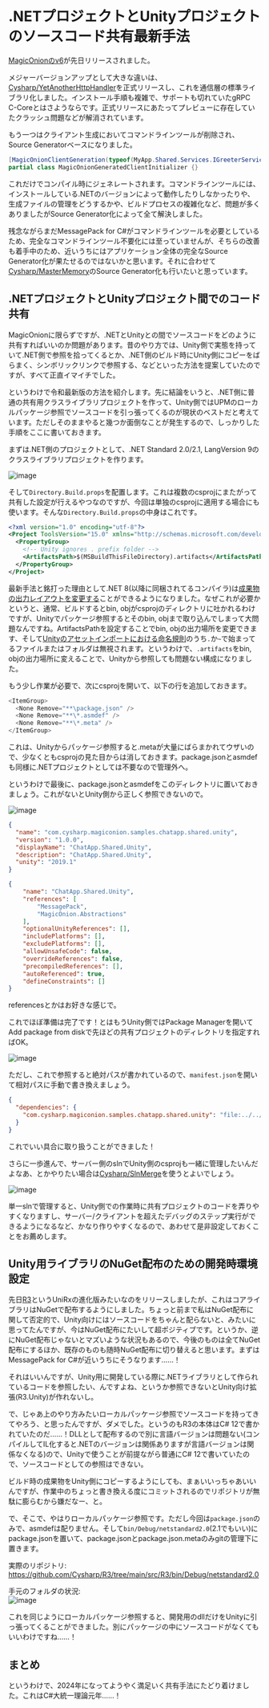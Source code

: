 # .NETプロジェクトとUnityプロジェクトのソースコード共有最新手法

[MagicOnionのv6](https://github.com/Cysharp/MagicOnion/)が先日リリースされました。

メジャーバージョンアップとして大きな違いは、[Cysharp/YetAnotherHttpHandler](https://github.com/Cysharp/YetAnotherHttpHandler)を正式リリースし、これを通信層の標準ライブラリ化しました。インストール手順も複雑で、サポートも切れていたgRPC C-Coreとはさようならです。正式リリースにあたってプレビューに存在していたクラッシュ問題などが解消されています。

もう一つはクライアント生成においてコマンドラインツールが削除され、Source Generatorベースになりました。

```csharp
[MagicOnionClientGeneration(typeof(MyApp.Shared.Services.IGreeterService))]
partial class MagicOnionGeneratedClientInitializer {}
```

これだけでコンパイル時にジェネレートされます。コマンドラインツールには、インストールしている.NETのバージョンによって動作したりしなかったりや、生成ファイルの管理をどうするかや、ビルドプロセスの複雑化など、問題が多くありましたがSource Generator化によって全て解決しました。

残念ながらまだMessagePack for C#がコマンドラインツールを必要としているため、完全なコマンドラインツール不要化には至っていませんが、そちらの改善も着手中のため、近いうちにはアプリケーション全体の完全なSource Generator化が果たせるのではないかと思います。それに合わせて[Cysharp/MasterMemory](https://github.com/Cysharp/MasterMemory/)のSource Generator化も行いたいと思っています。


.NETプロジェクトとUnityプロジェクト間でのコード共有
---
MagicOnionに限らずですが、.NETとUnityとの間でソースコードをどのように共有すればいいのか問題があります。昔のやり方では、Unity側で実態を持っていて.NET側で参照を拾ってくるとか、.NET側のビルド時にUnity側にコピーをばらまく、シンボリックリンクで参照する、などといった方法を提案していたのですが、すべて正直イマイチでした。

というわけで令和最新版の方法を紹介します。先に結論をいうと、.NET側に普通の共有用クラスライブラリプロジェクトを作って、Unity側ではUPMのローカルパッケージ参照でソースコードを引っ張ってくるのが現状のベストだと考えています。ただしそのままやると幾つか面倒なことが発生するので、しっかりした手順をここに書いておきます。

まずは.NET側のプロジェクトとして、.NET Standard 2.0/2.1, LangVersion 9のクラスライブラリプロジェクトを作ります。

![image](https://github.com/Cysharp/MagicOnion/assets/46207/0019a2b0-ec2c-4786-9d1d-0078e8dc0295)

そして`Directory.Build.props`を配置します。これは複数のcsprojにまたがって共有した設定が行えるやつなのですが、今回は単独のcsprojに適用する場合にも使います。そんな`Directory.Build.props`の中身はこれです。

```xml
<?xml version="1.0" encoding="utf-8"?>
<Project ToolsVersion="15.0" xmlns="http://schemas.microsoft.com/developer/msbuild/2003">
  <PropertyGroup>
    <!-- Unity ignores . prefix folder -->
    <ArtifactsPath>$(MSBuildThisFileDirectory).artifacts</ArtifactsPath>
  </PropertyGroup>
</Project>
```

最新手法と銘打った理由として.NET 8(以降に同梱されてるコンパイラ)は[成果物の出力レイアウトを変更する](https://learn.microsoft.com/en-us/dotnet/core/sdk/artifacts-output)ことができるようになりました。なぜこれが必要かというと、通常、ビルドするとbin, objがcsprojのディレクトリに吐かれるわけですが、Unityでパッケージ参照するとそのbin, objまで取り込んでしまって大問題なんですね。ArtifactsPathを設定することでbin, objの出力場所を変更できます、そして[Unityのアセットインポートにおける命名規則](https://docs.unity3d.com/Manual/SpecialFolders.html)のうち`.`か`~`で始まってるファイルまたはフォルダは無視されます。というわけで、`.artifacts`をbin, objの出力場所に変えることで、Unityから参照しても問題ない構成になりました。

もう少し作業が必要で、次にcsprojを開いて、以下の行を追加しておきます。

```csharp
<ItemGroup>
  <None Remove="**\package.json" />
  <None Remove="**\*.asmdef" />
  <None Remove="**\*.meta" />
</ItemGroup>
```

これは、Unityからパッケージ参照すると.metaが大量にばらまかれてウザいので、少なくともcsprojの見た目からは消しておきます。package.jsonとasmdefも同様に.NETプロジェクトとしては不要なので管理外へ。

というわけで最後に、package.jsonとasmdefをこのディレクトリに置いておきましょう。これがないとUnity側から正しく参照できないので。

![image](https://github.com/Cysharp/MagicOnion/assets/46207/54c9564d-c6f2-44ec-b86c-bec19ecfb040)

```json
{
  "name": "com.cysharp.magiconion.samples.chatapp.shared.unity",
  "version": "1.0.0",
  "displayName": "ChatApp.Shared.Unity",
  "description": "ChatApp.Shared.Unity",
  "unity": "2019.1"
}
```

```json
{
    "name": "ChatApp.Shared.Unity",
    "references": [
        "MessagePack",
        "MagicOnion.Abstractions"
    ],
    "optionalUnityReferences": [],
    "includePlatforms": [],
    "excludePlatforms": [],
    "allowUnsafeCode": false,
    "overrideReferences": false,
    "precompiledReferences": [],
    "autoReferenced": true,
    "defineConstraints": []
}
```

referencesとかはお好きな感じで。

これでほぼ準備は完了です！とはもうUnity側ではPackage Managerを開いてAdd package from diskで先ほどの共有プロジェクトのディレクトリを指定すればOK。

![image](https://github.com/Cysharp/MagicOnion/assets/46207/a46813ab-72fb-44b3-ac8e-241451f9128f)

ただし、これで参照すると絶対パスが書かれているので、`manifest.json`を開いて相対パスに手動で書き換えましょう。

```json
{
  "dependencies": {
    "com.cysharp.magiconion.samples.chatapp.shared.unity": "file:../../ChatApp.Shared",
  }
}
```

これでいい具合に取り扱うことができました！

さらに一歩進んで、サーバー側のslnでUnity側のcsprojも一緒に管理したいんだよなあ、とかやりたい場合は[Cysharp/SlnMerge](https://github.com/Cysharp/SlnMerge/)を使うとよいでしょう。

![image](https://github.com/Cysharp/SlnMerge/assets/46207/6b70bfda-5f80-42c0-9acc-ca3922f22c52)

単一slnで管理すると、Unity側での作業時に共有プロジェクトのコードを弄りやすくなりますし、サーバー/クライアントを超えたデバッグのステップ実行ができるようになるなど、かなり作りやすくなるので、あわせて是非設定しておくことをお薦めします。

Unity用ライブラリのNuGet配布のための開発時環境設定
---
先日[R3](https://github.com/Cysharp/R3/)というUniRxの進化版みたいなのをリリースしましたが、これはコアライブラリはNuGetで配布するようにしました。ちょっと前まで私はNuGet配布に関して否定的で、Unity向けにはソースコードをちゃんと配らないと、みたいに思ってたんですが、今はNuGet配布にたいして超ポジティブです。というか、逆にNuGet配布じゃないとマズいような状況もあるので、今後のものは全てNuGet配布にするほか、既存のものも随時NuGet配布に切り替えると思います。まずはMessagePack for C#が近いうちにそうなります……！

それはいいんですが、Unity用に開発している際に.NETライブラリとして作られているコードを参照したい、んですよね、というか参照できないとUnity向け拡張(R3.Unity)が作れないし。

で、じゃあ上のやり方みたいローカルパッケージ参照でソースコードを持ってきてやろう、と思ったんですが、ダメでした。というのもR3の本体はC# 12で書かれていたのだ……！DLLとして配布するので別に言語バージョンは問題ない(コンパイルしてIL化すると.NETのバージョンは関係ありますが言語バージョンは関係なくなる)ので、Unityで使うことが前提ながら普通にC# 12で書いていたので、ソースコードとしての参照はできない。

ビルド時の成果物をUnity側にコピーするようにしても、まぁいいっちゃあいいんですが、作業中のちょっと書き換える度にコミットされるのでリポジトリが無駄に膨らむから嫌だなー、と。

で、そこで、やはりローカルパッケージ参照です。ただし今回は`package.json`のみで、asmdefは配りません。そして`bin/Debug/netstandard2.0`(2.1でもいい)にpackage.jsonを置いて、package.jsonとpackage.json.metaのみgitの管理下に置きます。

実際のリポジトリ: https://github.com/Cysharp/R3/tree/main/src/R3/bin/Debug/netstandard2.0

手元のフォルダの状況:  
![image](https://github.com/Cysharp/MagicOnion/assets/46207/2c8f7cb4-08ea-459c-abcc-6a251a063cb2)

これを同じようにローカルパッケージ参照すると、開発用のdllだけをUnityに引っ張ってくることができました。別にパッケージの中にソースコードがなくてもいいわけですね……！

まとめ
---
というわけで、2024年になってようやく満足いく共有手法にたどり着けました。これはC#大統一理論元年……！